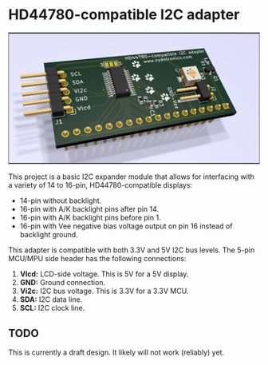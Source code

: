 # HD44780-compatible I2C adapter #

![](HD44780_i2c.jpg)

This project is a basic I2C expander module that allows for interfacing with a variety of 14 to 16-pin, HD44780-compatible displays:

- 14-pin without backlight.
- 16-pin with A/K backlight pins after pin 14.
- 16-pin with A/K backlight pins before pin 1.
- 16-pin with Vee negative bias voltage output on pin 16 instead of backlight ground.

This adapter is compatible with both 3.3V and 5V I2C bus levels. The 5-pin MCU/MPU side header has the following connections:

1. **Vlcd:** LCD-side voltage. This is 5V for a 5V display.
2. **GND:** Ground connection.
3. **Vi2c:** I2C bus voltage. This is 3.3V for a 3.3V MCU.
4. **SDA:** I2C data line.
5. **SCL:** I2C clock line.

## TODO ##

This is currently a draft design. It likely will not work (reliably) yet.